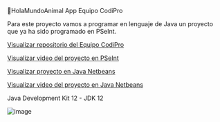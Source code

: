 🐶HolaMundoAnimal App Equipo CodiPro

Para este proyecto vamos a programar en lenguaje de Java un proyecto que ya ha sido programado en PSeInt.

[Visualizar repositorio del Equipo CodiPro](https://github.com/CodeStrong2023/SegundoSemestreCodiPro)

[Visualizar video del proyecto en PSeInt](https://www.youtube.com/watch?v=jWhF1lcBhNo)

[Visualizar proyecto en Java Netbeans](https://github.com/CodeStrong2023/HolaMundoAnimal/tree/ed7eced3336eee51634940fafb283bfa7c2b4c0c)

[Visualizar video del proyecto en Java Netbeans]()

Java Development Kit 12 - JDK 12

![image](https://github.com/CodeStrong2023/HolaMundoAnimal/assets/135785905/1097443d-2b61-49a5-8bec-4889e2533d84)
